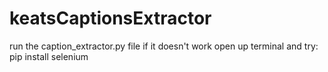 # keatsCaptionsExtractor

run the caption_extractor.py file
if it doesn't work open up terminal and try:
pip install selenium
